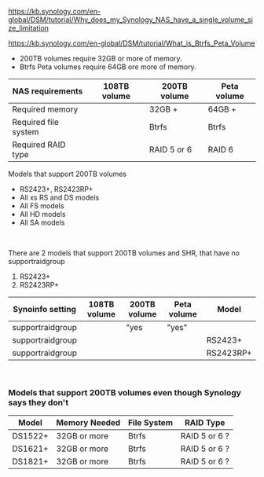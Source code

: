 https://kb.synology.com/en-global/DSM/tutorial/Why_does_my_Synology_NAS_have_a_single_volume_size_limitation

https://kb.synology.com/en-global/DSM/tutorial/What_is_Btrfs_Peta_Volume

- 200TB volumes require 32GB or more of memory.
- Btrfs Peta volumes require 64GB ore more of memory.

| NAS requirements       | 108TB volume | 200TB volume | Peta volume |
| -----------------------|--------------|--------------|-------------|
| Required memory        |              | 32GB +       | 64GB +      |
| Required file system   |              | Btrfs        | Btrfs       |
| Required RAID type     |              | RAID 5 or 6  | RAID 6      |

Models that support 200TB volumes
  - RS2423+, RS2423RP+
  - All xs RS and DS models
  - All FS models
  - All HD models
  - All SA models

<br>

There are 2 models that support 200TB volumes and SHR, that have no supportraidgroup
  1. RS2423+
  2. RS2423RP+

| Synoinfo setting       | 108TB volume | 200TB volume | Peta volume | Model     |
| -----------------------|--------------|--------------|-------------|-----------|
| supportraidgroup       |              | "yes         | "yes"       |           |
| supportraidgroup       |              |              |             | RS2423+   |
| supportraidgroup       |              |              |             | RS2423RP+ |

<br>

### Models that support 200TB volumes even though Synology says they don't

| Model       | Memory Needed | File System | RAID Type      |
| ------------|---------------|-------------|----------------|
| DS1522+     | 32GB or more  | Btrfs       | RAID 5 or 6 ?  |
| DS1621+     | 32GB or more  | Btrfs       | RAID 5 or 6 ?  |
| DS1821+     | 32GB or more  | Btrfs       | RAID 5 or 6 ?  |

<br>
